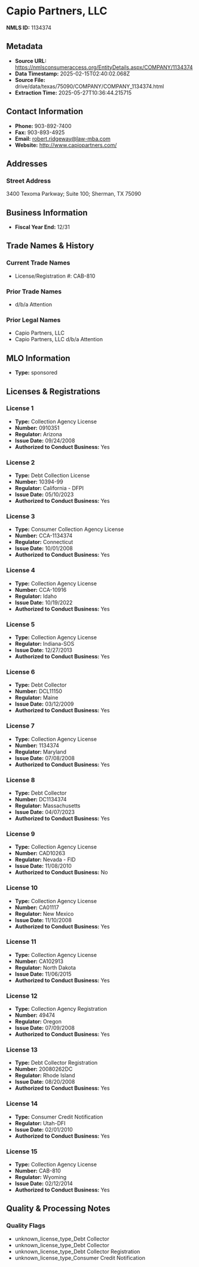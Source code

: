 # Capio Partners, LLC

**NMLS ID:** 1134374

## Metadata
- **Source URL:** https://nmlsconsumeraccess.org/EntityDetails.aspx/COMPANY/1134374
- **Data Timestamp:** 2025-02-15T02:40:02.068Z
- **Source File:** drive/data/texas/75090/COMPANY/COMPANY_1134374.html
- **Extraction Time:** 2025-05-27T10:36:44.215715

## Contact Information
- **Phone:** 903-892-7400
- **Fax:** 903-893-4925
- **Email:** robert.ridgeway@law-mba.com
- **Website:** http://www.capiopartners.com/

## Addresses
### Street Address
3400 Texoma Parkway; Suite 100; Sherman, TX 75090

## Business Information
- **Fiscal Year End:** 12/31

## Trade Names & History
### Current Trade Names
- License/Registration #: CAB-810

### Prior Trade Names
- d/b/a Attention

### Prior Legal Names
- Capio Partners, LLC
- Capio Partners, LLC d/b/a Attention

## MLO Information
- **Type:** sponsored

## Licenses & Registrations

### License 1
- **Type:** Collection Agency License
- **Number:** 0910351
- **Regulator:** Arizona
- **Issue Date:** 09/24/2008
- **Authorized to Conduct Business:** Yes

### License 2
- **Type:** Debt Collection License
- **Number:** 10394-99
- **Regulator:** California - DFPI
- **Issue Date:** 05/10/2023
- **Authorized to Conduct Business:** Yes

### License 3
- **Type:** Consumer Collection Agency License
- **Number:** CCA-1134374
- **Regulator:** Connecticut
- **Issue Date:** 10/01/2008
- **Authorized to Conduct Business:** Yes

### License 4
- **Type:** Collection Agency License
- **Number:** CCA-10916
- **Regulator:** Idaho
- **Issue Date:** 10/19/2022
- **Authorized to Conduct Business:** Yes

### License 5
- **Type:** Collection Agency License
- **Regulator:** Indiana-SOS
- **Issue Date:** 12/27/2013
- **Authorized to Conduct Business:** Yes

### License 6
- **Type:** Debt Collector
- **Number:** DCL11150
- **Regulator:** Maine
- **Issue Date:** 03/12/2009
- **Authorized to Conduct Business:** Yes

### License 7
- **Type:** Collection Agency License
- **Number:** 1134374
- **Regulator:** Maryland
- **Issue Date:** 07/08/2008
- **Authorized to Conduct Business:** Yes

### License 8
- **Type:** Debt Collector
- **Number:** DC1134374
- **Regulator:** Massachusetts
- **Issue Date:** 04/07/2023
- **Authorized to Conduct Business:** Yes

### License 9
- **Type:** Collection Agency License
- **Number:** CAD10263
- **Regulator:** Nevada - FID
- **Issue Date:** 11/08/2010
- **Authorized to Conduct Business:** No

### License 10
- **Type:** Collection Agency License
- **Number:** CA01117
- **Regulator:** New Mexico
- **Issue Date:** 11/10/2008
- **Authorized to Conduct Business:** Yes

### License 11
- **Type:** Collection Agency License
- **Number:** CA102913
- **Regulator:** North Dakota
- **Issue Date:** 11/06/2015
- **Authorized to Conduct Business:** Yes

### License 12
- **Type:** Collection Agency Registration
- **Number:** 49474
- **Regulator:** Oregon
- **Issue Date:** 07/09/2008
- **Authorized to Conduct Business:** Yes

### License 13
- **Type:** Debt Collector Registration
- **Number:** 20080262DC
- **Regulator:** Rhode Island
- **Issue Date:** 08/20/2008
- **Authorized to Conduct Business:** Yes

### License 14
- **Type:** Consumer Credit Notification
- **Regulator:** Utah-DFI
- **Issue Date:** 02/01/2010
- **Authorized to Conduct Business:** Yes

### License 15
- **Type:** Collection Agency License
- **Number:** CAB-810
- **Regulator:** Wyoming
- **Issue Date:** 02/12/2014
- **Authorized to Conduct Business:** Yes

## Quality & Processing Notes
### Quality Flags
- unknown_license_type_Debt Collector
- unknown_license_type_Debt Collector
- unknown_license_type_Debt Collector Registration
- unknown_license_type_Consumer Credit Notification
